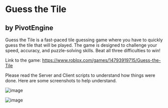 # Guess the Tile
## by PivotEngine

Guess the Tile is a fast-paced tile guessing game where you have to quickly guess the tile that will be played. The game is designed to challenge your speed, accuracy, and puzzle-solving skills. Beat all three difficulties to win! 

Link to the game: https://www.roblox.com/games/14793919715/Guess-the-Tile

Please read the Server and Client scripts to understand how things were done. Here are some screenshots to help understand.

![image](https://github.com/realPivotEngine/Guess-the-Tile/assets/143505329/951a88d6-767a-43fb-bb32-6807251ae827)

![image](https://github.com/realPivotEngine/Guess-the-Tile/assets/143505329/f67bdd51-6a53-49af-9ef5-518ac8a3f527)
